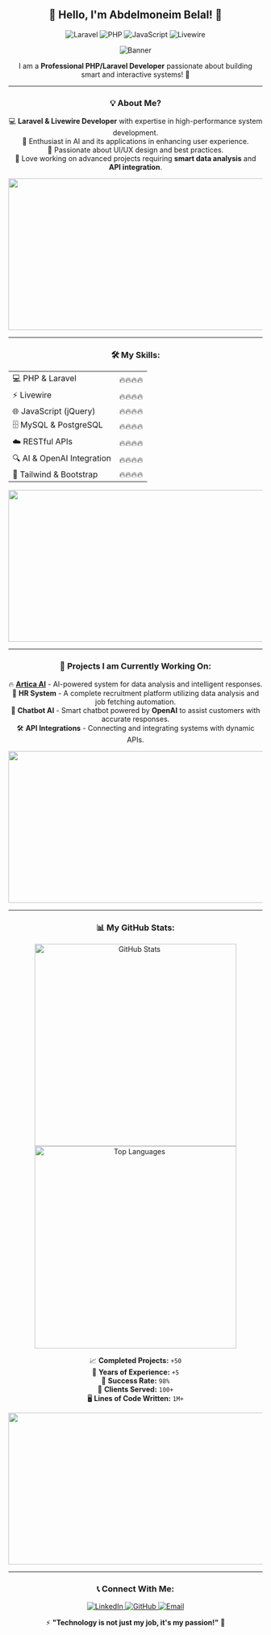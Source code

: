 <div align="center">

## 👋 Hello, I'm Abdelmoneim Belal! 🚀

![Laravel](https://img.shields.io/badge/Laravel-FF2D20?style=for-the-badge&logo=laravel&logoColor=white)
![PHP](https://img.shields.io/badge/PHP-777BB4?style=for-the-badge&logo=php&logoColor=white)
![JavaScript](https://img.shields.io/badge/JavaScript-F7DF1E?style=for-the-badge&logo=javascript&logoColor=black)
![Livewire](https://img.shields.io/badge/Livewire-4B32C3?style=for-the-badge&logo=livewire&logoColor=white)

![Banner](https://media.giphy.com/media/ZVik7pBtu9dNS/giphy.gif)

I am a **Professional PHP/Laravel Developer** passionate about building smart and interactive systems! 🎯

---

### 💡 About Me?
💻 **Laravel & Livewire Developer** with expertise in high-performance system development.  
🤖 Enthusiast in AI and its applications in enhancing user experience.  
🎨 Passionate about UI/UX design and best practices.  
🚀 Love working on advanced projects requiring **smart data analysis** and **API integration**.  

<img src="https://media.giphy.com/media/qgQUggAC3Pfv687qPC/giphy.gif" width="600" height="300" />

---

### 🛠️ My Skills:
<table align="center">
  <tr>
    <td>💻 PHP & Laravel</td>
    <td>🔥🔥🔥🔥</td>
  </tr>
  <tr>
    <td>⚡ Livewire</td>
    <td>🔥🔥🔥🔥</td>
  </tr>
  <tr>
    <td>🌐 JavaScript (jQuery)</td>
    <td>🔥🔥🔥🔥</td>
  </tr>
  <tr>
    <td>🗄️ MySQL & PostgreSQL</td>
    <td>🔥🔥🔥🔥</td>
  </tr>
  <tr>
    <td>☁️ RESTful APIs</td>
    <td>🔥🔥🔥🔥</td>
  </tr>
  <tr>
    <td>🔍 AI & OpenAI Integration</td>
    <td>🔥🔥🔥🔥</td>
  </tr>
  <tr>
    <td>🎨 Tailwind & Bootstrap</td>
    <td>🔥🔥🔥🔥</td>
  </tr>
</table>

<img src="https://media.giphy.com/media/L1R1tvI9svkIWwpVYr/giphy.gif" width="600" height="300" />

---

### 🚀 Projects I am Currently Working On:
🔥 **[Artica AI](myartica.ai)** - AI-powered system for data analysis and intelligent responses.  
💼 **HR System** - A complete recruitment platform utilizing data analysis and job fetching automation.  
🤖 **Chatbot AI** - Smart chatbot powered by **OpenAI** to assist customers with accurate responses.  
🛠 **API Integrations** - Connecting and integrating systems with dynamic APIs.  

<img src="https://media.giphy.com/media/RbDKaczqWovIugyJmW/giphy.gif" width="600" height="300" />

---

### 📊 My GitHub Stats:
<p align="center">
  <img src="https://github-readme-stats.vercel.app/api?username=yourgithub&show_icons=true&theme=radical" alt="GitHub Stats" width="400" />
  <img src="https://github-readme-stats.vercel.app/api/top-langs/?username=yourgithub&layout=compact&theme=radical" alt="Top Languages" width="400" />
</p>

📈 **Completed Projects:** `+50`  
📆 **Years of Experience:** `+5`  
🚀 **Success Rate:** `98%`  
👥 **Clients Served:** `100+`  
🖥 **Lines of Code Written:** `1M+`  

<img src="https://media.giphy.com/media/xT9IgzoKnwFNmISR8I/giphy.gif" width="600" height="300" />

---

### 📞 Connect With Me:
<p align="center">
  <a href="https://www.linkedin.com/in/abdelmoneim-belal-70b393173/">
    <img src="https://img.shields.io/badge/LinkedIn-0A66C2?style=for-the-badge&logo=linkedin&logoColor=white" alt="LinkedIn" />
  </a>
  <a href="https://github.com/abdelmoneimbelal/">
    <img src="https://img.shields.io/badge/GitHub-181717?style=for-the-badge&logo=github&logoColor=white" alt="GitHub" />
  </a>
  <a href="mailto:abdobelal069@gmail.com">
    <img src="https://img.shields.io/badge/Email-D14836?style=for-the-badge&logo=gmail&logoColor=white" alt="Email" />
  </a>
</p>

⚡ **"Technology is not just my job, it's my passion!"** 🚀

</div>

